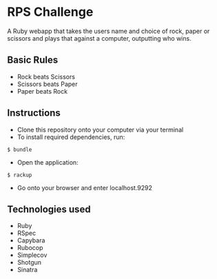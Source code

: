 # RPS Challenge

A Ruby webapp that takes the users name and choice of rock, paper or scissors and plays that against a computer, outputting who wins.

## Basic Rules

- Rock beats Scissors
- Scissors beats Paper
- Paper beats Rock

## Instructions
- Clone this repository onto your computer via your terminal 
- To install required dependencies, run:
``` 
$ bundle
```
- Open the application:
```
$ rackup
```
- Go onto your browser and enter localhost.9292

## Technologies used
- Ruby
- RSpec
- Capybara
- Rubocop
- Simplecov
- Shotgun
- Sinatra 
